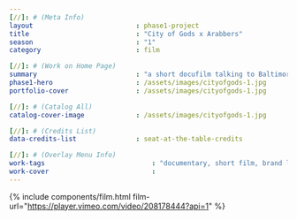 ```yaml
---
[//]: # (Meta Info)
layout 							: phase1-project
title 							: "City of Gods x Arabbers"
season                          : "1"
category 						: film

[//]: # (Work on Home Page)
summary                         : "a short docufilm talking to Baltimore Arabbers, local produce providers"
phase1-hero                     : /assets/images/cityofgods-1.jpg
portfolio-cover 				: /assets/images/cityofgods-1.jpg

[//]: # (Catalog All)
catalog-cover-image				: /assets/images/cityofgods-1.jpg

[//]: # (Credits List)
data-credits-list 				: seat-at-the-table-credits

[//]: # (Overlay Menu Info)
work-tags 							: "documentary, short film, brand lifestyle content"
work-cover							:
---
```

{% include components/film.html film-url="https://player.vimeo.com/video/208178444?api=1" %}
